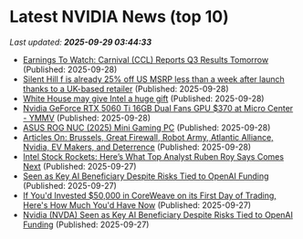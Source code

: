 # Latest NVIDIA News (top 10)
_Last updated: **2025-09-29 03:44:33**_

- [Earnings To Watch: Carnival (CCL) Reports Q3 Results Tomorrow](https://finance.yahoo.com/news/earnings-watch-carnival-ccl-reports-030049895.html) (Published: 2025-09-28)
- [Silent Hill f is already 25% off US MSRP less than a week after launch thanks to a UK-based retailer](https://www.notebookcheck.net/Silent-Hill-f-is-already-25-off-MSRP-less-than-a-week-after-launch-thanks-to-a-UK-based-retailer.1126312.0.html) (Published: 2025-09-28)
- [White House may give Intel a huge gift](https://www.thestreet.com/technology/white-house-may-give-intel-a-huge-gift-) (Published: 2025-09-28)
- [Nvidia GeForce RTX 5060 Ti 16GB Dual Fans GPU $370 at Micro Center - YMMV](https://slickdeals.net/f/18640396-nvidia-geforce-rtx-5060-ti-16gb-dual-fans-gpu-370-at-micro-center-ymmv) (Published: 2025-09-28)
- [ASUS ROG NUC (2025) Mini Gaming PC](https://thegadgetflow.com/product/asus-rog-nuc-2025-mini-gaming-pc/) (Published: 2025-09-28)
- [Articles On: Brussels, Great Firewall, Robot Army, Atlantic Alliance, Nvidia, EV Makers, and Deterrence](https://www.hoover.org/research/articles-brussels-great-firewall-robot-army-atlantic-alliance-nvidia-ev-makers-and) (Published: 2025-09-28)
- [Intel Stock Rockets: Here’s What Top Analyst Ruben Roy Says Comes Next](https://biztoc.com/x/2be97b2d6d4a94a5) (Published: 2025-09-27)
- [Seen as Key AI Beneficiary Despite Risks Tied to OpenAI Funding](https://biztoc.com/x/a5712c9ac2cb68f6) (Published: 2025-09-27)
- [If You'd Invested $50,000 in CoreWeave on its First Day of Trading, Here's How Much You'd Have Now](https://biztoc.com/x/d808eb229897dc63) (Published: 2025-09-27)
- [Nvidia (NVDA) Seen as Key AI Beneficiary Despite Risks Tied to OpenAI Funding](https://finance.yahoo.com/news/nvidia-nvda-seen-key-ai-223936553.html) (Published: 2025-09-27)
